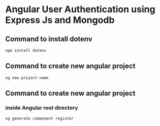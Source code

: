 # Angular User Authentication using Express Js and Mongodb

## Command to install dotenv
`npm install dotenv`

## Command to create new angular project
`ng new project-name`

## Command to create new angular project
### inside Angular root directory
`ng generate component register`

